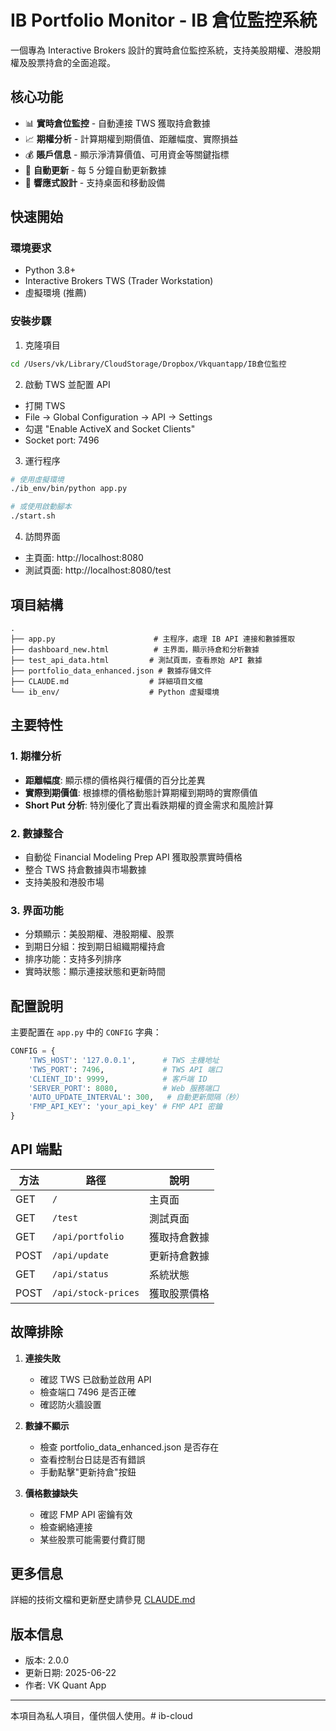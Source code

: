 # IB Portfolio Monitor - IB 倉位監控系統

一個專為 Interactive Brokers 設計的實時倉位監控系統，支持美股期權、港股期權及股票持倉的全面追蹤。

## 核心功能

- 📊 **實時倉位監控** - 自動連接 TWS 獲取持倉數據
- 📈 **期權分析** - 計算期權到期價值、距離幅度、實際損益
- 💰 **賬戶信息** - 顯示淨清算價值、可用資金等關鍵指標
- 🔄 **自動更新** - 每 5 分鐘自動更新數據
- 📱 **響應式設計** - 支持桌面和移動設備

## 快速開始

### 環境要求
- Python 3.8+
- Interactive Brokers TWS (Trader Workstation)
- 虛擬環境 (推薦)

### 安裝步驟

1. 克隆項目
```bash
cd /Users/vk/Library/CloudStorage/Dropbox/Vkquantapp/IB倉位監控
```

2. 啟動 TWS 並配置 API
- 打開 TWS
- File → Global Configuration → API → Settings
- 勾選 "Enable ActiveX and Socket Clients"
- Socket port: 7496

3. 運行程序
```bash
# 使用虛擬環境
./ib_env/bin/python app.py

# 或使用啟動腳本
./start.sh
```

4. 訪問界面
- 主頁面: http://localhost:8080
- 測試頁面: http://localhost:8080/test

## 項目結構

```
.
├── app.py                      # 主程序，處理 IB API 連接和數據獲取
├── dashboard_new.html          # 主界面，顯示持倉和分析數據
├── test_api_data.html         # 測試頁面，查看原始 API 數據
├── portfolio_data_enhanced.json # 數據存儲文件
├── CLAUDE.md                  # 詳細項目文檔
└── ib_env/                    # Python 虛擬環境
```

## 主要特性

### 1. 期權分析
- **距離幅度**: 顯示標的價格與行權價的百分比差異
- **實際到期價值**: 根據標的價格動態計算期權到期時的實際價值
- **Short Put 分析**: 特別優化了賣出看跌期權的資金需求和風險計算

### 2. 數據整合
- 自動從 Financial Modeling Prep API 獲取股票實時價格
- 整合 TWS 持倉數據與市場數據
- 支持美股和港股市場

### 3. 界面功能
- 分類顯示：美股期權、港股期權、股票
- 到期日分組：按到期日組織期權持倉
- 排序功能：支持多列排序
- 實時狀態：顯示連接狀態和更新時間

## 配置說明

主要配置在 `app.py` 中的 `CONFIG` 字典：

```python
CONFIG = {
    'TWS_HOST': '127.0.0.1',      # TWS 主機地址
    'TWS_PORT': 7496,             # TWS API 端口
    'CLIENT_ID': 9999,            # 客戶端 ID
    'SERVER_PORT': 8080,          # Web 服務端口
    'AUTO_UPDATE_INTERVAL': 300,   # 自動更新間隔（秒）
    'FMP_API_KEY': 'your_api_key' # FMP API 密鑰
}
```

## API 端點

| 方法 | 路徑 | 說明 |
|------|------|------|
| GET | `/` | 主頁面 |
| GET | `/test` | 測試頁面 |
| GET | `/api/portfolio` | 獲取持倉數據 |
| POST | `/api/update` | 更新持倉數據 |
| GET | `/api/status` | 系統狀態 |
| POST | `/api/stock-prices` | 獲取股票價格 |

## 故障排除

1. **連接失敗**
   - 確認 TWS 已啟動並啟用 API
   - 檢查端口 7496 是否正確
   - 確認防火牆設置

2. **數據不顯示**
   - 檢查 portfolio_data_enhanced.json 是否存在
   - 查看控制台日誌是否有錯誤
   - 手動點擊"更新持倉"按鈕

3. **價格數據缺失**
   - 確認 FMP API 密鑰有效
   - 檢查網絡連接
   - 某些股票可能需要付費訂閱

## 更多信息

詳細的技術文檔和更新歷史請參見 [CLAUDE.md](CLAUDE.md)

## 版本信息

- 版本: 2.0.0
- 更新日期: 2025-06-22
- 作者: VK Quant App

---

本項目為私人項目，僅供個人使用。# ib-cloud
